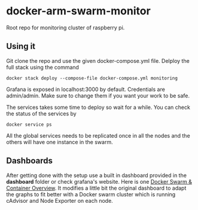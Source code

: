 # docker-arm-swarm-monitor
Root repo for monitoring cluster of raspberry pi.

## Using it
Git clone the repo and use the given docker-compose.yml file. Delploy the full stack using the command

    docker stack deploy --compose-file docker-compose.yml monitoring

Grafana is exposed in localhost:3000 by default. Credentials are admin/admin. Make sure to change them if you want your work to be safe.

The services takes some time to deploy so wait for a while. You can check the status of the services by 

    docker service ps 
    
All the global services needs to be replicated once in all the nodes and the others will have one instance in the swarm.

## Dashboards
After getting done with the setup use a built in dashboard provided in the **dashboard** folder or check grafana's website.
Here is one [Docker Swarm & Container Overview](https://grafana.com/dashboards/609). It modifies a little bit the original dashboard to adapt the graphs to fit better with a Docker swarm cluster which is running cAdvisor and Node Exporter on each node.


